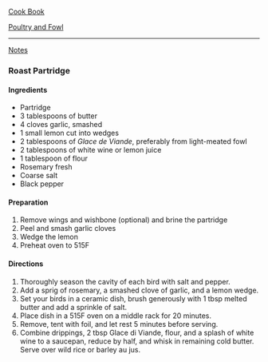 [Cook Book](https://github.com/vmsmith/CookBook/blob/master/README.md)   

[Poultry and Fowl](https://github.com/vmsmith/CookBook/blob/master/poultry_fowl.md)   

-----    

[Notes](https://github.com/vmsmith/CookBook/blob/master/notes.md)   

### Roast Partridge   

#### Ingredients   
* Partridge   
* 3 tablespoons of butter
* 4 cloves garlic, smashed  
* 1 small lemon cut into wedges
* 2 tablespoons of *Glace de Viande*, preferably from light-meated fowl
* 2 tablespoons of white wine or lemon juice
* 1 tablespoon of flour
* Rosemary fresh
* Coarse salt
* Black pepper

#### Preparation   
1. Remove wings and wishbone (optional) and brine the partridge  
2. Peel and smash garlic cloves  
3. Wedge the lemon  
4. Preheat oven to 515F  

#### Directions   
1. Thoroughly season the cavity of each bird with salt and pepper.   
2. Add a sprig of rosemary, a smashed clove of garlic, and a lemon wedge.   
3. Set your birds in a ceramic dish, brush generously with 1 tbsp melted butter and add a sprinkle of salt.  
4. Place dish in a 515F oven on a middle rack for 20 minutes.   
5. Remove, tent with foil, and let rest 5 minutes before serving.  
6. Combine drippings, 2 tbsp Glace di Viande, flour, and a splash of white wine to a saucepan, reduce by half, and whisk in remaining cold butter. Serve over wild rice or barley au jus.
